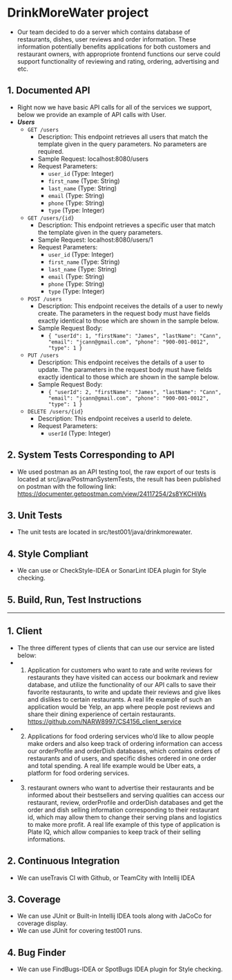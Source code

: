 # DrinkMoreWater project
* Our team decided to do a server which contains database of restaurants, dishes, user reviews and order information. These information potentially benefits applications for both customers and restaurant owners, with appropriote frontend functions our serve could support functionality of reviewing and rating, ordering, advertising and etc.

## 1. Documented API
* Right now we have basic API calls for all of the services we support, below we provide an example of API calls with User.
* ___Users___
     * `GET /users`  
          * Description: This endpoint retrieves all users that match the template given in the query parameters. No parameters are required.  
          * Sample Request: localhost:8080/users  
          * Request Parameters:  
               * `user_id` (Type: Integer)  
               * `first_name` (Type: String)  
               * `last_name` (Type: String)  
               * `email` (Type: String)  
               * `phone` (Type: String)  
               * `type` (Type: Integer)  
    * `GET /users/{id}`  
        * Description: This endpoint retrieves a specific user that match the template given in the query parameters.  
        * Sample Request: localhost:8080/users/1  
        * Request Parameters:  
            * `user_id` (Type: Integer)  
            * `first_name` (Type: String)  
            * `last_name` (Type: String)  
            * `email` (Type: String)  
            * `phone` (Type: String)  
            * `type` (Type: Integer)  
    * `POST /users`  
        * Description: This endpoint receives the details of a user to newly create. The parameters in the request body must have fields exactly identical to those which are shown in the sample below.  
        * Sample Request Body:  
            * `{ "userId": 1, "firstName": "James", "lastName": "Cann", "email": "jcann@gmail.com", "phone": "900-001-0012", "type": 1 }`  
    * `PUT /users`  
        * Description: This endpoint receives the details of a user to update. The parameters in the request body must have fields exactly identical to those which are shown in the sample below.  
        * Sample Request Body:  
            * `{ "userId": 2, "firstName": "James", "lastName": "Cann", "email": "jcann@gmail.com", "phone": "900-001-0012", "type": 1 }`  
    * `DELETE /users/{id}`  
        * Description: This endpoint receives a userId to delete.  
        * Request Parameters:  
            * `userId` (Type: Integer)  
            
## 2. System Tests Corresponding to API
  * We used postman as an API testing tool, the raw export of our tests is located at src/java/PostmanSystemTests, the result has been published on postman with the following link: https://documenter.getpostman.com/view/24117254/2s8YKCHiWs  
## 3. Unit Tests
  * The unit tests are located in src/test001/java/drinkmorewater.

## 4. Style Compliant
  * We can use or CheckStyle-IDEA or SonarLint IDEA plugin for Style checking.

## 5. Build, Run, Test Instructions

-------------------------------------------------------------------------------------------------------------------------------------------------------------------

## 1. Client
* The three different types of clients that can use our service are listed below:  
* 1. Application for customers who want to rate and write reviews for restaurants they have visited can access our bookmark and review database, and utilize the functionality of our API calls to save their favorite restaurants, to write and update their reviews and give likes and dislikes to certain restaurants. A real life example of such an application would be Yelp, an app where people post reviews and share their dining experience of certain restaurants.   
  https://github.com/NARW8997/CS4156_client_service
* 2. Applications for food ordering services who’d like to allow people make orders and also keep track of ordering information can access our orderProfile and orderDish databases, which contains orders of restaurants and of users, and specific dishes ordered in one order and total spending. A real life example would be Uber eats, a platform for food ordering services.
* 3. restaurant owners who want to advertise their restaurants and be informed about their bestsellers and serving qualities can access our restaurant, review, orderProfile and orderDish databases and get the order and dish selling information corresponding to their restaurant id, which may allow them to change their serving plans and logistics to make more profit. A real life example of this type of application is Plate IQ, which allow companies to keep track of their selling informations.
    


## 2. Continuous Integration
  * We can useTravis CI with Github, or TeamCity with Intellij IDEA
## 3. Coverage
  * We can use JUnit or Built-in Intellij IDEA tools along with JaCoCo for coverage display. 
  * We can use JUnit for covering test001 runs.
## 4. Bug Finder
  * We can use FindBugs-IDEA or SpotBugs IDEA plugin for Style checking.
